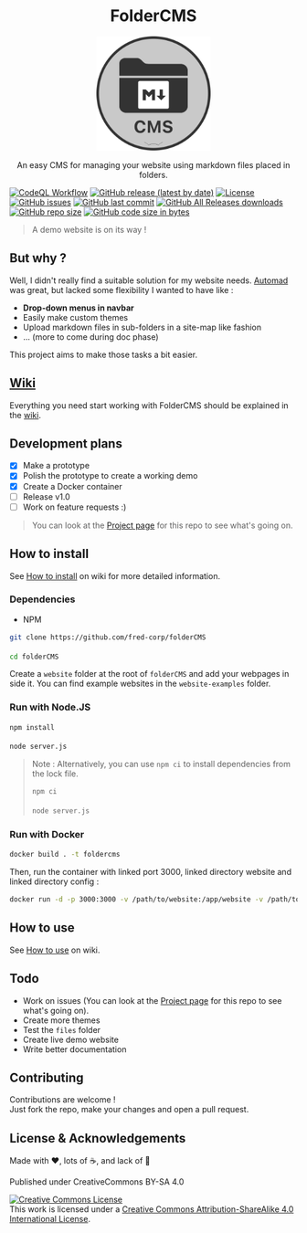 <h1 align="center">FolderCMS</h1>

<p align="center">
	<img width="200" height="200" margin-right="100%" src="https://raw.githubusercontent.com/fred-corp/folderCMS/main/website-examples/Demo/images/favicon.ico">
</p>

<p align="center">An easy CMS for managing your website using markdown files placed in folders.</p>
<p align="center">

[![CodeQL Workflow](https://github.com/fred-corp/folderCMS/actions/workflows/codeql.yml/badge.svg)](https://github.com/fred-corp/folderCMS/actions/workflows/codeql.yml)
[![GitHub release (latest by date)](https://img.shields.io/github/v/release/fred-corp/folderCMS)](https://github.com/fred-corp/folderCMS/releases)
[![License](https://img.shields.io/github/license/fred-corp/folderCMS)](https://github.com/fred-corp/folderCMS/blob/main/LICENCE)
[![GitHub issues](https://img.shields.io/github/issues/fred-corp/folderCMS)](https://github.com/fred-corp/folderCMS/issues)
[![GitHub last commit](https://img.shields.io/github/last-commit/fred-corp/folderCMS)](https://github.com/fred-corp/folderCMS/commits/main)
[![GitHub All Releases downloads](https://img.shields.io/github/downloads/fred-corp/folderCMS/total)](https://github.com/fred-corp/folderCMS/releases)
[![GitHub repo size](https://img.shields.io/github/repo-size/fred-corp/folderCMS)](https://github.com/fred-corp/folderCMS)
[![GitHub code size in bytes](https://img.shields.io/github/languages/code-size/fred-corp/folderCMS)](https://github.com/fred-corp/folderCMS)

> A demo website is on its way !

## But why ?

Well, I didn't really find a suitable solution for my website needs. [Automad](https://automad.org) was great, but lacked some flexibility I wanted to have like :

* **Drop-down menus in navbar**  
* Easily make custom themes  
* Upload markdown files in sub-folders in a site-map like fashion
* ... (more to come during doc phase)

This project aims to make those tasks a bit easier.

## [Wiki](https://github.com/fred-corp/folderCMS/wiki)

Everything you need start working with FolderCMS should be explained in the [wiki](https://github.com/fred-corp/folderCMS/wiki).

## Development plans

* [x] Make a prototype
* [x] Polish the prototype to create a working demo
* [x] Create a Docker container
* [ ] Release v1.0
* [ ] Work on feature requests :)

> You can look at the [Project page](https://github.com/users/fred-corp/projects/1/views/4) for this repo to see what's going on.

## How to install

See [How to install](https://github.com/fred-corp/folderCMS/wiki/How-to-install) on wiki for more detailed information.

### Dependencies

* NPM

``` zsh
git clone https://github.com/fred-corp/folderCMS

cd folderCMS
```

Create a `website` folder at the root of `folderCMS` and add your webpages in side it. You can find example websites in the `website-examples` folder.

### Run with Node.JS

``` zsh
npm install

node server.js
```

> Note : Alternatively, you can use ```npm ci``` to install dependencies from the lock file.
>
> ``` zsh
> npm ci
>
> node server.js
> ```

### Run with Docker

``` zsh
docker build . -t foldercms
```

Then, run the container with linked port 3000, linked directory website and linked directory config :

``` zsh
docker run -d -p 3000:3000 -v /path/to/website:/app/website -v /path/to/config:/app/config --name FolderCMS-site foldercms
```

## How to use

See [How to use](https://github.com/fred-corp/folderCMS/wiki/How-to-use) on wiki.

## Todo

* Work on issues (You can look at the [Project page](https://github.com/users/fred-corp/projects/1/views/4) for this repo to see what's going on).  
* Create more themes
* Test the ```files``` folder
* Create live demo website  
* Write better documentation  

## Contributing

Contributions are welcome !  
Just fork the repo, make your changes and open a pull request.

## License & Acknowledgements

Made with ❤️, lots of ☕️, and lack of 🛌

Published under CreativeCommons BY-SA 4.0

[![Creative Commons License](https://i.creativecommons.org/l/by-sa/4.0/88x31.png)](http://creativecommons.org/licenses/by-sa/4.0/)  
This work is licensed under a [Creative Commons Attribution-ShareAlike 4.0 International License](https://creativecommons.org/licenses/by-sa/4.0/).
